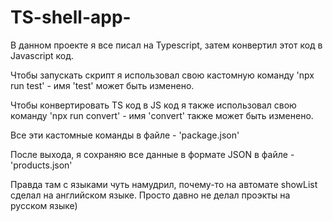 # TS-shell-app-

В данном проекте я все писал на Typescript, затем конвертил этот код в Javascript код. 

Чтобы запускать скрипт я использовал свою кастомную команду 'npx run test' - имя 'test' может быть изменено.

Чтобы конвертировать TS код в JS код я также использовал свою команду 'npx run convert' - имя 'convert' также может быть изменено.

Все эти кастомные команды в файле - 'package.json' 

После выхода, я сохраняю все данные в формате JSON в файле - 'products.json'

Правда там с языками чуть намудрил, почему-то на автомате showList сделал на английском языке. Просто давно не делал проэкты на русском языке)